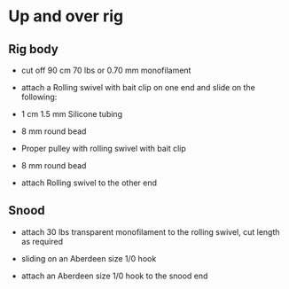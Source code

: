 # Up and over rig

## Rig body

  * cut off 90 cm 70 lbs or 0.70 mm monofilament

  * attach a Rolling swivel with bait clip on one end and slide on the following:
  
  * 1 cm 1.5 mm Silicone tubing
  
  * 8 mm round bead
  
  * Proper pulley with rolling swivel with bait clip
  
  * 8 mm round bead
  
  * attach Rolling swivel to the other end

## Snood

  * attach 30 lbs transparent monofilament to the rolling swivel, cut length as required
  
  * sliding on an Aberdeen size 1/0 hook
  
  * attach an Aberdeen size 1/0 hook to the snood end
  
